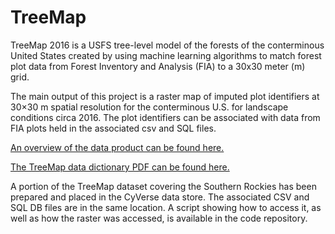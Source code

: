 # TreeMap

TreeMap 2016 is a USFS tree-level model of the forests of the conterminous United States created by using machine learning algorithms to match forest plot data from Forest Inventory and Analysis (FIA) to a 30x30 meter (m) grid.

The main output of this project is a raster map of imputed plot identifiers at 30×30 m spatial resolution for the conterminous U.S. for landscape conditions circa 2016. The plot identifiers can be associated with data from FIA plots held in the associated csv and SQL files.

[An overview of the data product can be found here.](https://www.fs.usda.gov/rds/archive/Catalog/RDS-2021-0074)

[The TreeMap data dictionary PDF can be found here.](https://github.com/CU-ESIIL/forest-carbon-codefest/blob/main/docs/assets/TreeMap2016_Data_Dictionary.pdf)

A portion of the TreeMap dataset covering the Southern Rockies has been prepared and placed in the CyVerse data store. The associated CSV and SQL DB files are in the same location. A script showing how to access it, as well as how the raster was accessed, is available in the code repository.
